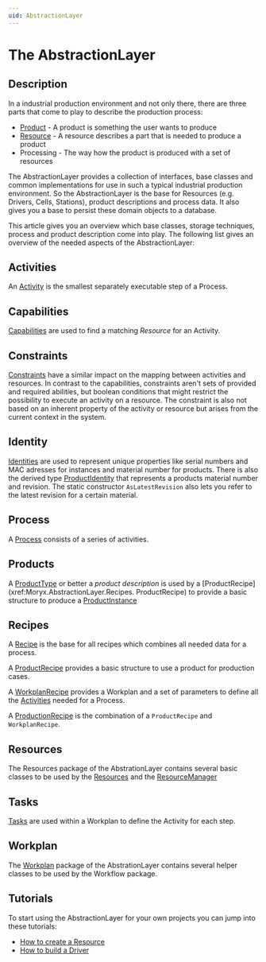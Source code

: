 ```yaml
---
uid: AbstractionLayer
---
```

# The AbstractionLayer

## Description

In a industrial production environment and not only there, there are three parts that come to play to describe the production process:

* [Product](Products/Concept.md) - A product is something the user wants to produce
* [Resource](Resources/Overview.md) - A resource describes a part that is needed to produce a product
* Processing - The way how the product is produced with a set of resources

The AbstractionLayer provides a collection of interfaces, base classes and common implementations for use in such a typical industrial production environment.
So the AbstractionLayer is the base for Resources (e.g. Drivers, Cells, Stations), product descriptions and process data. It also gives you a base to persist these domain objects to a database.

This article gives you an overview which base classes, storage techniques, process and product description come into play. The following list gives an overview of the needed aspects of the AbstractionLayer:

## Activities

An [Activity](Processing/Activities.md) is the smallest separately executable step of a Process.

## Capabilities

[Capabilities](Processing/Capabilities.md) are used to find a matching *Resource* for an Activity.

## Constraints

[Constraints](Processing/Constraints.md) have a similar impact on the mapping between activities and resources. 
In contrast to the capabilities, constraints aren't sets of provided and required abilities, but boolean conditions that might restrict the possibility to execute an activity on a resource.
The constraint is also not based on an inherent property of the activity or resource but arises from the current context in the system.

## Identity

[Identities](xref:Moryx.AbstractionLayer.Identity.IIdentity) are used to represent unique properties like serial numbers and MAC adresses for instances and material number for products. There is also the derived type [ProductIdentity](xref:Moryx.AbstractionLayer.ProductIdentity) that represents a products material number and revision. The static constructor `AsLatestRevision` also lets you refer to the latest revision for a certain material.

## Process

A [Process](Processing/Processes.md) consists of a series of activities.

## Products

A [ProductType](xref:Moryx.AbstractionLayer.Products.IProductType) or better a *product description* is used by a [ProductRecipe](xref:Moryx.AbstractionLayer.Recipes.
ProductRecipe) to provide a basic structure to produce a [ProductInstance](xref:Moryx.AbstractionLayer.Products.ProductInstance) 

## Recipes

A [Recipe](xref:Moryx.AbstractionLayer.Recipes.Recipe) is the base for all recipes which combines all needed data for a process.

A [ProductRecipe](xref:Moryx.AbstractionLayer.Recipes.ProductRecipe) provides a basic structure to use a product for production cases.

A [WorkplanRecipe](xref:Moryx.AbstractionLayer.Recipes.WorkplanRecipe) provides a Workplan and a set of parameters to define all the [Activities](xref:Activities) needed for a Process.

A [ProductionRecipe](xref:Moryx.AbstractionLayer.Recipes.ProductionRecipe) is the combination of a `ProductRecipe` and `WorkplanRecipe`.

## Resources

The Resources package of the AbstrationLayer contains several basic classes to be used by the [Resources](xref:Moryx.AbstractionLayer.Resources.IResource) and the [ResourceManager](Resources/ResourceManagement.md)

## Tasks

[Tasks](Processing/Tasks.md) are used within a Workplan to define the Activity for each step.

## Workplan

The [Workplan](Processing/Workplans.md) package of the AbstrationLayer contains several helper classes to be used by the Workflow package.

## Tutorials

To start using the AbstractionLayer for your own projects you can jump into these tutorials:

* [How to create a Resource](Tutorials/HowToCreateResource.md)
* [How to build a Driver](Tutorials/HowToBuildADriver.md)